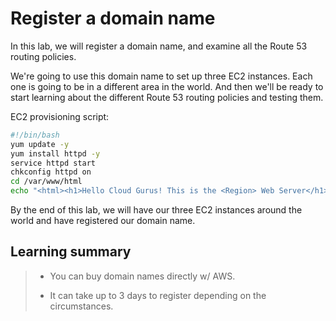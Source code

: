 # Register a domain name

In this lab, we will register a domain name, and examine all the Route 53 routing policies.

We're going to use this domain name to set up three EC2 instances. Each one is going to be in a different area in the world. And then we'll be ready to start learning about the different Route 53 routing policies and testing them.

EC2 provisioning script:

```bash
#!/bin/bash
yum update -y
yum install httpd -y
service httpd start
chkconfig httpd on
cd /var/www/html
echo "<html><h1>Hello Cloud Gurus! This is the <Region> Web Server</h1></html>" > index.html
```

By the end of this lab, we will have our three EC2 instances around the world and have registered our domain name.

## Learning summary

> * You can buy domain names directly w/ AWS.
>
> * It can take up to 3 days to register depending on the circumstances.
